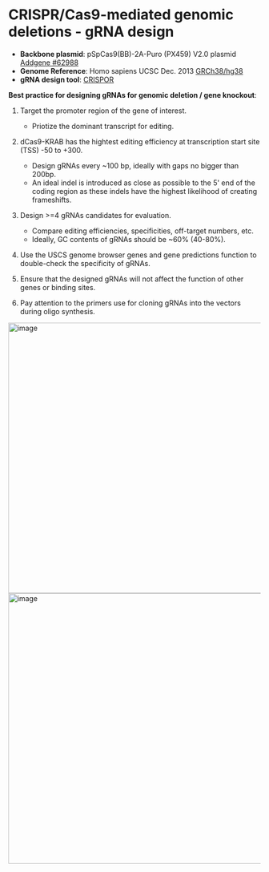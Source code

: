 # CRISPR/Cas9-mediated genomic deletions - gRNA design

- **Backbone plasmid**: pSpCas9(BB)-2A-Puro (PX459) V2.0 plasmid [Addgene #62988](https://www.addgene.org/62988/)
- **Genome Reference**: Homo sapiens UCSC Dec. 2013 [GRCh38/hg38](https://genome.ucsc.edu/cgi-bin/hgGateway)
- **gRNA design tool**: [CRISPOR](http://crispor.tefor.net/)

**Best practice for designing gRNAs for genomic deletion / gene knockout**:
  1. Target the promoter region of the gene of interest.
     - Priotize the dominant transcript for editing.
     
  2. dCas9-KRAB has the hightest editing efficiency at transcription start site (TSS) -50 to +300.
     - Design gRNAs every ~100 bp, ideally with gaps no bigger than 200bp.
     - An ideal indel is introduced as close as possible to the 5' end of the coding region as these indels have the highest likelihood of creating frameshifts.

  3. Design >=4 gRNAs candidates for evaluation.
     - Compare editing efficiencies, specificities, off-target numbers, etc.
     - Ideally, GC contents of gRNAs should be ~60% (40-80%).
       
  4. Use the USCS genome browser genes and gene predictions function to double-check the specificity of gRNAs.
  5. Ensure that the designed gRNAs will not affect the function of other genes or binding sites.
  6. Pay attention to the primers use for cloning gRNAs into the vectors during oligo synthesis.

<img width="540" alt="image" src="https://github.com/stephniw/CRISPR_gRNA_design/assets/120678930/7821ed7b-d54c-4bf4-b9c9-9947841d73c3">
<img width="540" alt="image" src="https://github.com/stephniw/CRISPR_gRNA_design/assets/120678930/3037e834-c7a8-4f39-9aac-3b1efb994615">
